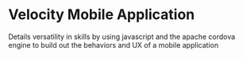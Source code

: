 
# Velocity Mobile Application

Details versatility in skills by using javascript and the apache cordova engine to build out the behaviors and UX of a mobile application